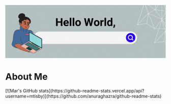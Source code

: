 [<img src="./helloworld.gif" alt="👋 Hello World! I'm Mar"/>](https://mtisby.github.io/)

<h1>About Me</h1>
[![Mar's GitHub stats](https://github-readme-stats.vercel.app/api?username=mtisby)](https://github.com/anuraghazra/github-readme-stats)


<!--
**mtisby/mtisby** is a ✨ _special_ ✨ repository because its `README.md` (this file) appears on your GitHub profile.

Here are some ideas to get you started:

- 🔭 I’m currently working on ...
- 🌱 I’m currently learning ...
- 👯 I’m looking to collaborate on ...
- 🤔 I’m looking for help with ...
- 💬 Ask me about ...
- 📫 How to reach me: ...
- 😄 Pronouns: ...
- ⚡ Fun fact: ...
-->
